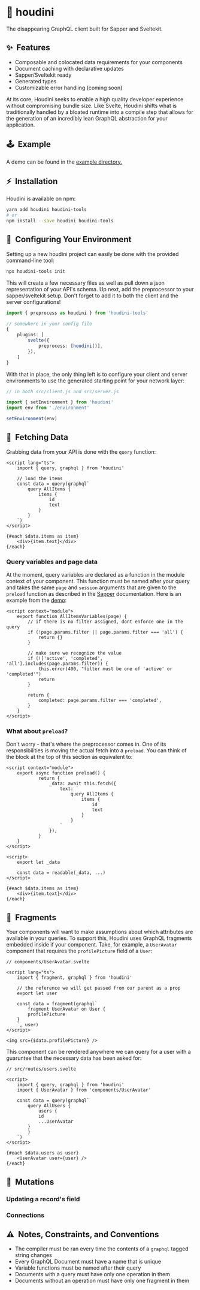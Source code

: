 # 🎩 houdini

The disappearing GraphQL client built for Sapper and Sveltekit.

## ✨&nbsp;&nbsp;Features

-   Composable and colocated data requirements for your components
-   Document caching with declarative updates
-   Sapper/Sveltekit ready
-   Generated types
-   Customizable error handling (coming soon)

At its core, Houdini seeks to enable a high quality developer experience
without compromising bundle size. Like Svelte, Houdini shifts what is
traditionally handled by a bloated runtime into a compile step that allows
for the generation of an incredibly lean GraphQL abstraction for your application.

## 🕹️&nbsp;&nbsp;Example

A demo can be found in the <a href='./example'>example directory.</a>

## ⚡&nbsp;&nbsp;Installation

Houdini is available on npm:

```sh
yarn add houdini houdini-tools
# or
npm install --save houdini houdini-tools
```

## 🔧&nbsp;&nbsp;Configuring Your Environment

Setting up a new houdini project can easily be done with the provided command-line tool:

```sh
npx houdini-tools init
```

This will create a few necessary files as well as pull down a json representation of
your API's schema. Up next, add the preprocessor to your sapper/sveltekit setup. Don't
forget to add it to both the client and the server configurations!

```typescript
import { preprocess as houdini } from 'houdini-tools'

// somewhere in your config file
{
    plugins: [
        svelte({
            preprocess: [houdini()],
        }),
    ]
}
```

With that in place, the only thing left is to configure your client and server environments
to use the generated starting point for your network layer:

```typescript
// in both src/client.js and src/server.js

import { setEnvironment } from 'houdini'
import env from './environment'

setEnvironment(env)
```

## 🚀&nbsp;&nbsp;Fetching Data
 
Grabbing data from your API is done with the `query` function:

```svelte
<script lang="ts">
    import { query, graphql } from 'houdini'

    // load the items
    const data = query(graphql`
        query AllItems {
            items {
                id
                text
            }
        }
    `)
</script>

{#each $data.items as item}
    <div>{item.text}</div>
{/each}

```

### Query variables and page data

At the moment, query variables are declared as a function in the module context of your component.
This function must be named after your query and takes the same `page` and `session` arguments
that are given to the `preload` function as described in the [Sapper](https://sapper.svelte.dev/docs#Pages) 
documentation. Here is an example from the [demo](./example):

```svelte
<script context="module">
    export function AllItemsVariables(page) {
        // if there is no filter assigned, dont enforce one in the query
        if (!page.params.filter || page.params.filter === 'all') {
            return {}
        }

        // make sure we recognize the value
        if (!['active', 'completed', 'all'].includes(page.params.filter)) {
            this.error(400, "filter must be one of 'active' or 'completed'")
            return
        }

        return {
            completed: page.params.filter === 'completed',
        }
    }
</script>
```

### What about `preload`?

Don't worry - that's where the preprocessor comes in. One of its responsibilities is moving the actual 
fetch into a `preload`. You can think of the block at the top of this section as equivalent to:

```svelte
<script context="module">
    export async function preload() {
            return {
                _data: await this.fetch({
                    text: `
                        query AllItems {
                            items {
                                id
                                text
                            }
                        }
                    ` 
                }),
            }
	}
</script>

<script>
    export let _data

    const data = readable(_data, ...)
</script>

{#each $data.items as item}
    <div>{item.text}</div>
{/each}
```

## 🧩&nbsp;&nbsp;Fragments

Your components will want to make assumptions about which attributes are 
available in your queries. To support this, Houdini uses GraphQL fragments embedded 
inside if your component. Take, for example, a `UserAvatar` component that requires 
the `profilePicture` field of a `User`:

```svelte
// components/UserAvatar.svelte

<script lang="ts">
    import { fragment, graphql } from 'houdini'
    
    // the reference we will get passed from our parent as a prop
    export let user
    
    const data = fragment(graphql`
    	fragment UserAvatar on User { 
	    profilePicture
	}
    `, user)
</script>

<img src={$data.profilePicture} />
```

This component can be rendered anywhere we can query for a user with a guaruntee
that the necessary data has been asked for:

```svelte
// src/routes/users.svelte

<script>
    import { query, graphql } from 'houdini'
    import { UserAvatar } from 'components/UserAvatar'

    const data = query(graphql`
        query AllUsers { 
            users { 
	        id
	        ...UserAvatar
	    }
        }
    `)
</script>

{#each $data.users as user}
    <UserAvatar user={user} />
{/each}
```

## 📝&nbsp;&nbsp;Mutations 

### Updating a record's field

### Connections

## ⚠️&nbsp;&nbsp;Notes, Constraints, and Conventions
- The compiler must be ran every time the contents of a `graphql` tagged string changes
- Every GraphQL Document must have a name that is unique
- Variable functions must be named after their query
- Documents with a query must have only one operation in them
- Documents without an operation must have only one fragment in them
